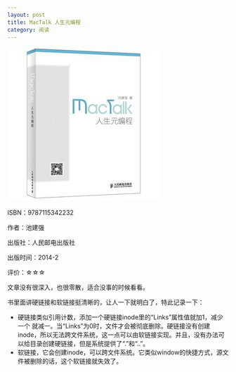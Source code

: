 ```yaml
---
layout: post
title: MacTalk 人生元编程
category: 阅读
---
```

<img class="cover" src="/images/2014/6/9787115342232.jpg" />

ISBN：9787115342232

作者：池建强 

出版社：人民邮电出版社

出版时间：2014-2

评价：☆☆☆

文章没有很深入，也很零散，适合没事的时候看看。

书里面讲硬链接和软链接挺清晰的，让人一下就明白了，特此记录一下：

* 硬链接类似引用计数，添加一个硬链接inode里的“Links”属性值就加1，减少一个 就减一。当“Links”为0时，文件才会被彻底删除。硬链接没有创建inode，所以无法跨文件系统，这一点可以由软链接实现。并且，没有办法可以给目录创建硬链接，但是系统提供了“.”和“..”。
* 软链接，它会创建inode，可以跨文件系统。它类似window的快捷方式，源文件被删除的话，这个软链接就失效了。